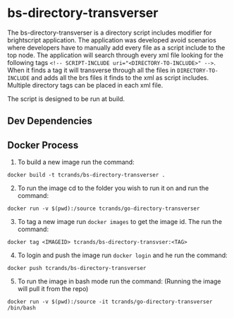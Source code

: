# bs-directory-transverser 

The bs-directory-transverser is a directory script includes modifier for brightscript application. The application was developed avoid scenarios where developers have to manually add every file as a script include to the top node. The application will search through every xml file looking for the following tags `<!-- SCRIPT-INCLUDE uri="<DIRECTORY-TO-INCLUDE>" -->`. When it finds a tag it will transverse through all the files in `DIRECTORY-TO-INCLUDE` and adds all the brs files it finds to the xml as script includes. Multiple directory tags can be placed in each xml file. 

The script is designed to be run at build.

## Dev Dependencies

## Docker Process 

1. To build a new image run the command:

 ```docker build -t tcrands/bs-directory-transverser .```

2. To run the image cd to the folder you wish to run it on and run the command: 

 ```docker run -v $(pwd):/source tcrands/go-directory-transverser```
 
3. To tag a new image run `docker images` to get the image id. The run the command: 

```docker tag <IMAGEID> tcrands/bs-directory-transvser:<TAG>``` 

4. To login and push the image run `docker login` and he run the command:
 
```docker push tcrands/bs-directory-transverser``` 

5. To run the image in bash mode run the command: (Running the image will pull it from the repo)

```docker run -v $(pwd):/source -it tcrands/go-directory-transverser /bin/bash```

